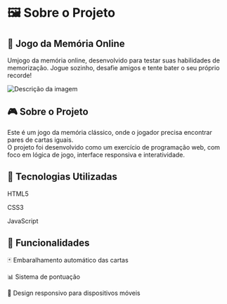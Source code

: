 # 🖼️ Sobre o Projeto


## 🧠 Jogo da Memória Online
Umjogo da memória online, desenvolvido para testar suas habilidades de memorização. Jogue sozinho, desafie amigos e tente bater o seu próprio recorde!

![Descrição da imagem](./src/jogodamemoria.png)


## 🎮 Sobre o Projeto
Este é um jogo da memória clássico, onde o jogador precisa encontrar pares de cartas iguais.<br> O projeto foi desenvolvido como um exercício de programação web, com foco em lógica de jogo, interface responsiva e interatividade.<br>

## 🚀 Tecnologias Utilizadas
HTML5

CSS3<br>

JavaScript <br>


## 🧩 Funcionalidades <br>

🃏 Embaralhamento automático das cartas <br>

📊 Sistema de pontuação <br>

📱 Design responsivo para dispositivos móveis <br>